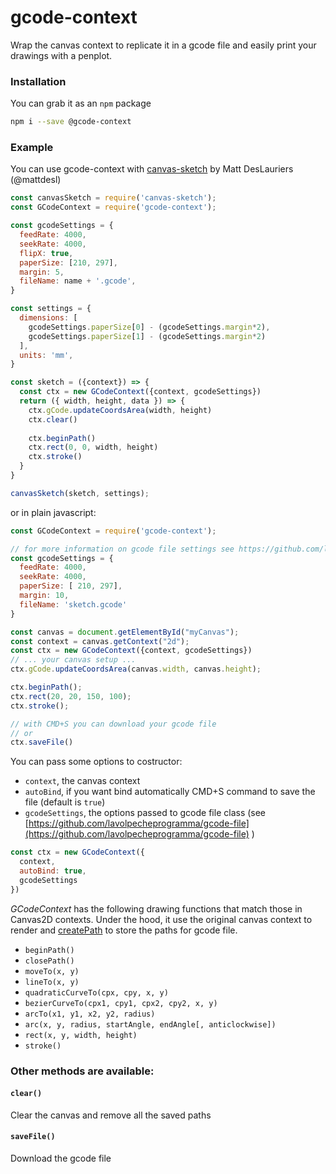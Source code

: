 # gcode-context

Wrap the canvas context to replicate it in a gcode file and easily print your drawings with a penplot.

### Installation

You can grab it as an `npm` package
```bash
npm i --save @gcode-context
```

### Example
You can use gcode-context with [canvas-sketch](https://github.com/mattdesl/canvas-sketch) by Matt DesLauriers (@mattdesl)

```javascript
const canvasSketch = require('canvas-sketch');
const GCodeContext = require('gcode-context');

const gcodeSettings = {
  feedRate: 4000,
  seekRate: 4000,
  flipX: true,
  paperSize: [210, 297],
  margin: 5,
  fileName: name + '.gcode',
}

const settings = {
  dimensions: [
    gcodeSettings.paperSize[0] - (gcodeSettings.margin*2),
    gcodeSettings.paperSize[1] - (gcodeSettings.margin*2)
  ],
  units: 'mm',
}

const sketch = ({context}) => {
  const ctx = new GCodeContext({context, gcodeSettings})
  return ({ width, height, data }) => {
    ctx.gCode.updateCoordsArea(width, height)
    ctx.clear()
    
    ctx.beginPath()
    ctx.rect(0, 0, width, height)
    ctx.stroke()
  }
}

canvasSketch(sketch, settings);
```

or in plain javascript: 

```javascript
const GCodeContext = require('gcode-context');

// for more information on gcode file settings see https://github.com/lavolpecheprogramma/gcode-file
const gcodeSettings = {
  feedRate: 4000,
  seekRate: 4000,
  paperSize: [ 210, 297],
  margin: 10,
  fileName: 'sketch.gcode'
}

const canvas = document.getElementById("myCanvas");
const context = canvas.getContext("2d");
const ctx = new GCodeContext({context, gcodeSettings})
// ... your canvas setup ...
ctx.gCode.updateCoordsArea(canvas.width, canvas.height);

ctx.beginPath();
ctx.rect(20, 20, 150, 100);
ctx.stroke();

// with CMD+S you can download your gcode file 
// or
ctx.saveFile()

```

You can pass some options to costructor:

- `context`, the canvas context
- `autoBind`, if you want bind automatically CMD+S command to save the file (default is `true`)
- `gcodeSettings`, the options passed to gcode file class (see [https://github.com/lavolpecheprogramma/gcode-file](https://github.com/lavolpecheprogramma/gcode-file) )

```javascript
const ctx = new GCodeContext({
  context,
  autoBind: true,
  gcodeSettings
})
```

*GCodeContext* has the following drawing functions that match those in Canvas2D contexts.
Under the hood, it use the original canvas context to render and [createPath](https://github.com/mattdesl/canvas-sketch-util/blob/master/docs/penplot.md#createPath) to store the paths for gcode file.

- `beginPath()`
- `closePath()`
- `moveTo(x, y)`
- `lineTo(x, y)`
- `quadraticCurveTo(cpx, cpy, x, y)`
- `bezierCurveTo(cpx1, cpy1, cpx2, cpy2, x, y)`
- `arcTo(x1, y1, x2, y2, radius)`
- `arc(x, y, radius, startAngle, endAngle[, anticlockwise])`
- `rect(x, y, width, height)`
- `stroke()`

### Other methods are available:

#### `clear()`
Clear the canvas and remove all the saved paths

#### `saveFile()`
Download the gcode file
